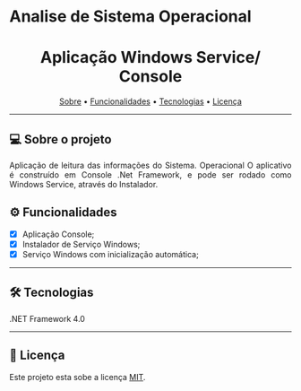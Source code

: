 # Analise de Sistema Operacional

<h1 align="center">Aplicação Windows Service/ Console</h1>


<p align="center">
 <a href="#-sobre-o-projeto">Sobre</a> •
 <a href="#%EF%B8%8F-funcionalidades">Funcionalidades</a> •
 <a href="#-tecnologias">Tecnologias</a> •  
 <a href="#user-content--licença">Licença</a>
</p>

---
## 💻 Sobre o projeto
  
<p align="justify">
  Aplicação de leitura das informações do Sistema. Operacional O aplicativo é construído em Console .Net Framework, e pode ser rodado como Windows Service, através do Instalador. 
</p>

## ⚙️ Funcionalidades

 - [x] Aplicação Console;
 - [x] Instalador de Serviço Windows;
 - [x] Serviço Windows com inicialização automática;

---
## 🛠 Tecnologias

.NET Framework 4.0

---
## 📝 Licença

Este projeto esta sobe a licença [MIT](./LICENSE).
